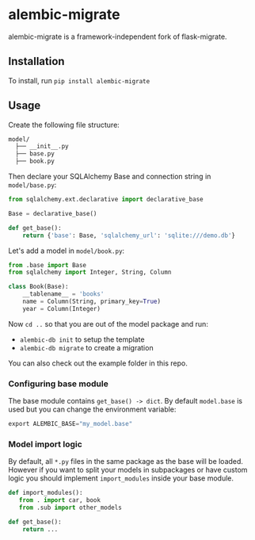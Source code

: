 alembic-migrate
=============

alembic-migrate is a framework-independent fork of flask-migrate.

Installation
------------

To install, run `pip install alembic-migrate`

Usage
-----

Create the following file structure:

```bash
model/
  ├── __init__.py
  ├── base.py
  ├── book.py 
```

Then declare your SQLAlchemy Base and connection string in `model/base.py`:

```python
from sqlalchemy.ext.declarative import declarative_base

Base = declarative_base()

def get_base():
    return {'base': Base, 'sqlalchemy_url': 'sqlite:///demo.db'}
```

Let's add a model in `model/book.py`:
```python
from .base import Base
from sqlalchemy import Integer, String, Column

class Book(Base):
    __tablename__ = 'books'
    name = Column(String, primary_key=True)
    year = Column(Integer)
```

Now `cd ..` so that you are out of the model package and run:
* `alembic-db init` to setup the template
* `alembic-db migrate` to create a migration

You can also check out the example folder in this repo.

### Configuring base module

The base module contains `get_base() -> dict`. By default `model.base` is used but you can change the environment variable:
```python
export ALEMBIC_BASE="my_model.base"
```

### Model import logic

By default, all `*.py` files in the same package as the base will be loaded.
However if you want to split your models in subpackages or have custom logic
you should implement `import_modules` inside your base module.

```python
def import_modules():
   from . import car, book
   from .sub import other_models

def get_base():
    return ...
```